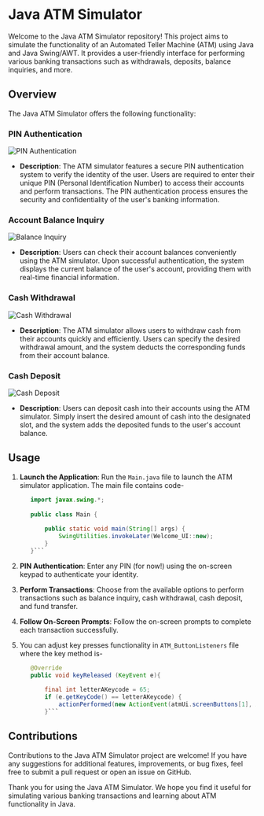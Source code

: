 # Java ATM Simulator

Welcome to the Java ATM Simulator repository! This project aims to simulate the functionality of an Automated Teller Machine (ATM) using Java and Java Swing/AWT. It provides a user-friendly interface for performing various banking transactions such as withdrawals, deposits, balance inquiries, and more.

## Overview

The Java ATM Simulator offers the following functionality:

### PIN Authentication

![PIN Authentication](https://github.com/Baniya-sen/ATM-Working-Simulation/assets/144620117/ce4c1c3f-2160-44a0-86a1-e8a6ef3abb8e)


- **Description**: The ATM simulator features a secure PIN authentication system to verify the identity of the user. Users are required to enter their unique PIN (Personal Identification Number) to access their accounts and perform transactions. The PIN authentication process ensures the security and confidentiality of the user's banking information.

### Account Balance Inquiry

![Balance Inquiry](https://github.com/Baniya-sen/ATM-Working-Simulation/assets/144620117/628862bb-2229-4359-b752-e199fd3ff770)


- **Description**: Users can check their account balances conveniently using the ATM simulator. Upon successful authentication, the system displays the current balance of the user's account, providing them with real-time financial information.

### Cash Withdrawal

![Cash Withdrawal](https://github.com/Baniya-sen/ATM-Working-Simulation/assets/144620117/e3e7cf56-729b-4004-b21f-6a5e178ee568)


- **Description**: The ATM simulator allows users to withdraw cash from their accounts quickly and efficiently. Users can specify the desired withdrawal amount, and the system deducts the corresponding funds from their account balance.

### Cash Deposit

![Cash Deposit](https://github.com/Baniya-sen/ATM-Working-Simulation/assets/144620117/c0c9bf3e-1e67-4be6-aadf-ff6898bf14c9)


- **Description**: Users can deposit cash into their accounts using the ATM simulator. Simply insert the desired amount of cash into the designated slot, and the system adds the deposited funds to the user's account balance.


## Usage

1. **Launch the Application**: Run the `Main.java` file to launch the ATM simulator application.
   The main file contains code-
   
   ```Java
      import javax.swing.*;
    
      public class Main {
      
          public static void main(String[] args) {
              SwingUtilities.invokeLater(Welcome_UI::new);
          }
      }```
   
2. **PIN Authentication**: Enter any PIN (for now!) using the on-screen keypad to authenticate your identity.
3. **Perform Transactions**: Choose from the available options to perform transactions such as balance inquiry, cash withdrawal, cash deposit, and fund transfer.
4. **Follow On-Screen Prompts**: Follow the on-screen prompts to complete each transaction successfully.
5. You can adjust key presses functionality in `ATM_ButtonListeners` file where the key method is-
   ```Java
      @Override
      public void keyReleased (KeyEvent e){
  
          final int letterAKeycode = 65;
          if (e.getKeyCode() == letterAKeycode) {
              actionPerformed(new ActionEvent(atmUi.screenButtons[1], ActionEvent.ACTION_PERFORMED, null));
          }```


## Contributions

Contributions to the Java ATM Simulator project are welcome! If you have any suggestions for additional features, improvements, or bug fixes, feel free to submit a pull request or open an issue on GitHub.

Thank you for using the Java ATM Simulator. We hope you find it useful for simulating various banking transactions and learning about ATM functionality in Java.
